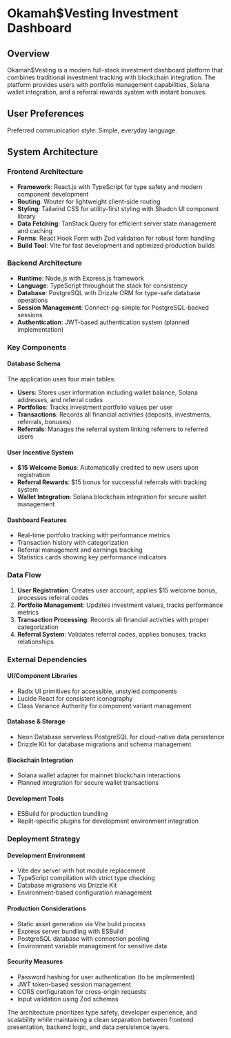 # Okamah$Vesting Investment Dashboard

## Overview

Okamah$Vesting is a modern full-stack investment dashboard platform that combines traditional investment tracking with blockchain integration. The platform provides users with portfolio management capabilities, Solana wallet integration, and a referral rewards system with instant bonuses.

## User Preferences

Preferred communication style: Simple, everyday language.

## System Architecture

### Frontend Architecture
- **Framework**: React.js with TypeScript for type safety and modern component development
- **Routing**: Wouter for lightweight client-side routing
- **Styling**: Tailwind CSS for utility-first styling with Shadcn UI component library
- **Data Fetching**: TanStack Query for efficient server state management and caching
- **Forms**: React Hook Form with Zod validation for robust form handling
- **Build Tool**: Vite for fast development and optimized production builds

### Backend Architecture
- **Runtime**: Node.js with Express.js framework
- **Language**: TypeScript throughout the stack for consistency
- **Database**: PostgreSQL with Drizzle ORM for type-safe database operations
- **Session Management**: Connect-pg-simple for PostgreSQL-backed sessions
- **Authentication**: JWT-based authentication system (planned implementation)

### Key Components

#### Database Schema
The application uses four main tables:
- **Users**: Stores user information including wallet balance, Solana addresses, and referral codes
- **Portfolios**: Tracks investment portfolio values per user
- **Transactions**: Records all financial activities (deposits, investments, referrals, bonuses)
- **Referrals**: Manages the referral system linking referrers to referred users

#### User Incentive System
- **$15 Welcome Bonus**: Automatically credited to new users upon registration
- **Referral Rewards**: $15 bonus for successful referrals with tracking system
- **Wallet Integration**: Solana blockchain integration for secure wallet management

#### Dashboard Features
- Real-time portfolio tracking with performance metrics
- Transaction history with categorization
- Referral management and earnings tracking
- Statistics cards showing key performance indicators

### Data Flow

1. **User Registration**: Creates user account, applies $15 welcome bonus, processes referral codes
2. **Portfolio Management**: Updates investment values, tracks performance metrics
3. **Transaction Processing**: Records all financial activities with proper categorization
4. **Referral System**: Validates referral codes, applies bonuses, tracks relationships

### External Dependencies

#### UI/Component Libraries
- Radix UI primitives for accessible, unstyled components
- Lucide React for consistent iconography
- Class Variance Authority for component variant management

#### Database & Storage
- Neon Database serverless PostgreSQL for cloud-native data persistence
- Drizzle Kit for database migrations and schema management

#### Blockchain Integration
- Solana wallet adapter for mainnet blockchain interactions
- Planned integration for secure wallet transactions

#### Development Tools
- ESBuild for production bundling
- Replit-specific plugins for development environment integration

### Deployment Strategy

#### Development Environment
- Vite dev server with hot module replacement
- TypeScript compilation with strict type checking
- Database migrations via Drizzle Kit
- Environment-based configuration management

#### Production Considerations
- Static asset generation via Vite build process
- Express server bundling with ESBuild
- PostgreSQL database with connection pooling
- Environment variable management for sensitive data

#### Security Measures
- Password hashing for user authentication (to be implemented)
- JWT token-based session management
- CORS configuration for cross-origin requests
- Input validation using Zod schemas

The architecture prioritizes type safety, developer experience, and scalability while maintaining a clean separation between frontend presentation, backend logic, and data persistence layers.